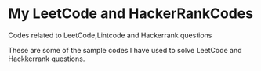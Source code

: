 # My LeetCode and HackerRankCodes
Codes related to LeetCode,Lintcode and  Hackerrank questions

These are some of the sample codes I have used to solve LeetCode and Hackkerrank questions.
